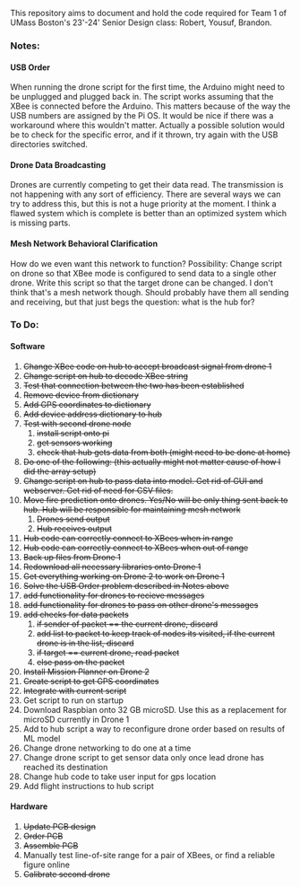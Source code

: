 This repository aims to document and hold the code required for Team 1 of UMass Boston's 23'-24' Senior Design class: Robert, Yousuf, Brandon.

### Notes:
#### USB Order
When running the drone script for the first time, the Arduino might need to be unplugged and plugged back in. The script works assuming that the XBee is connected before the Arduino. This matters because of the way the USB numbers are assigned by the Pi OS. It would be nice if there was a workaround where this wouldn't matter. Actually a possible solution would be to check for the specific error, and if it thrown, try again with the USB directories switched.
#### Drone Data Broadcasting
Drones are currently competing to get their data read. The transmission is not happening with any sort of efficiency. There are several ways we can try to address this, but this is not a huge priority at the moment. I think a flawed system which is complete is better than an optimized system which is missing parts.
#### Mesh Network Behavioral Clarification
How do we even want this network to function? Possibility: Change script on drone so that XBee mode is configured to send data to a single other drone. Write this script so that the target drone can be changed. I don't think that's a mesh network though. Should probably have them all sending and receiving, but that just begs the question: what is the hub for?

### To Do:

#### Software
1) ~~Change XBee code on hub to accept broadcast signal from drone 1~~
2) ~~Change script on hub to decode XBee string~~
3) ~~Test that connection between the two has been established~~
4) ~~Remove device from dictionary~~
5) ~~Add GPS coordinates to dictionary~~
6) ~~Add device address dictionary to hub~~
7) ~~Test with second drone node~~
	1) ~~install script onto pi~~
	2) ~~get sensors working~~
	3) ~~check that hub gets data from both (might need to be done at home)~~
8) ~~Do one of the following: (this actually might not matter cause of how I did the array setup)~~
9) ~~Change script on hub to pass data into model. Get rid of GUI and webserver. Get rid of need for CSV files.~~
10) ~~Move fire prediction onto drones. Yes/No will be only thing sent back to hub. Hub will be responsible for maintaining mesh network~~
	1) ~~Drones send output~~
	2) ~~Hub receives output~~
11) ~~Hub code can correctly connect to XBees when in range~~
12) ~~Hub code can correctly connect to XBees when out of range~~
13) ~~Back up files from Drone 1~~
14) ~~Redownload all necessary libraries onto Drone 1~~
15) ~~Get everything working on Drone 2 to work on Drone 1~~
16) ~~Solve the USB Order problem described in Notes above~~
17) ~~add functionality for drones to recieve messages~~
18) ~~add functionality for drones to pass on other drone's messages~~
19) ~~add checks for data packets~~
	1) ~~if sender of packet == the current drone, discard~~
	2) ~~add list to packet to keep track of nodes its visited, if the current drone is in the list, discard~~
	3) ~~if target == current drone, read packet~~
	4) ~~else pass on the packet~~
20) ~~Install Mission Planner on Drone 2~~
21) ~~Create script to get GPS coordinates~~
22) ~~Integrate with current script~~
23) Get script to run on startup
24) Download Raspbian onto 32 GB microSD. Use this as a replacement for microSD currently in Drone 1
25) Add to hub script a way to reconfigure drone order based on results of ML model
26) Change drone networking to do one at a time
27) Change drone script to get sensor data only once lead drone has reached its destination
28) Change hub code to take user input for gps location
29) Add flight instructions to hub script
#### Hardware
1) ~~Update PCB design~~
2) ~~Order PCB~~
3) ~~Assemble PCB~~
4) Manually test line-of-site range for a pair of XBees, or find a reliable figure online
5) ~~Calibrate second drone~~

